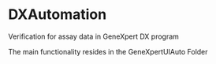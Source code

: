 # DXAutomation
Verification for assay data in GeneXpert DX program

The main functionality resides in the GeneXpertUIAuto Folder

